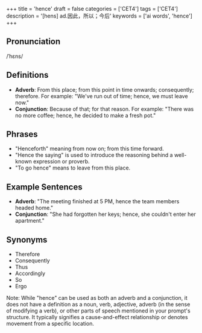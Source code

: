 +++
title = 'hence'
draft = false
categories = ['CET4']
tags = ['CET4']
description = '[hens] ad.因此，所以；今后'
keywords = ['ai words', 'hence']
+++

## Pronunciation
/ˈhɛns/

## Definitions
- **Adverb**: From this place; from this point in time onwards; consequently; therefore. For example: "We've run out of time; hence, we must leave now."
- **Conjunction**: Because of that; for that reason. For example: "There was no more coffee; hence, he decided to make a fresh pot."

## Phrases
- "Henceforth" meaning from now on; from this time forward.
- "Hence the saying" is used to introduce the reasoning behind a well-known expression or proverb.
- "To go hence" means to leave from this place.

## Example Sentences
- **Adverb**: "The meeting finished at 5 PM, hence the team members headed home."
- **Conjunction**: "She had forgotten her keys; hence, she couldn't enter her apartment."

## Synonyms
- Therefore
- Consequently
- Thus
- Accordingly
- So
- Ergo

Note: While "hence" can be used as both an adverb and a conjunction, it does not have a definition as a noun, verb, adjective, adverb (in the sense of modifying a verb), or other parts of speech mentioned in your prompt's structure. It typically signifies a cause-and-effect relationship or denotes movement from a specific location.
